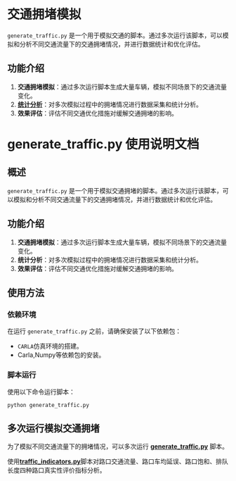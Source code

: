 # 交通拥堵模拟

`generate_traffic.py` 是一个用于模拟交通的脚本。通过多次运行该脚本，可以模拟和分析不同交通流量下的交通拥堵情况，并进行数据统计和优化评估。

## 功能介绍

1. **交通拥堵模拟**：通过多次运行脚本生成大量车辆，模拟不同场景下的交通流量变化。
2. **[统计分析](traffic_indicators.md)**：对多次模拟过程中的拥堵情况进行数据采集和统计分析。
3. **效果评估**：评估不同交通优化措施对缓解交通拥堵的影响。

# generate_traffic.py 使用说明文档

## 概述

`generate_traffic.py` 是一个用于模拟交通拥堵的脚本。通过多次运行该脚本，可以模拟和分析不同交通流量下的交通拥堵情况，并进行数据统计和优化评估。

## 功能介绍

1. **交通拥堵模拟**：通过多次运行脚本生成大量车辆，模拟不同场景下的交通流量变化。
2. **统计分析**：对多次模拟过程中的拥堵情况进行数据采集和统计分析。
3. **效果评估**：评估不同交通优化措施对缓解交通拥堵的影响。

## 使用方法

### 依赖环境

在运行 `generate_traffic.py` 之前，请确保安装了以下依赖包：

- `CARLA`仿真环境的搭建。
- Carla,Numpy等依赖包的安装。

### 脚本运行

使用以下命令运行脚本：

```
python generate_traffic.py
```

## 多次运行模拟交通拥堵

为了模拟不同交通流量下的拥堵情况，可以多次运行 [**generate_traffic.py**](https://github.com/OpenHUTB/carla_doc/tree/master/src/examples/generate_traffic.py) 脚本。

使用[**traffic_indicators.py**](https://github.com/OpenHUTB/carla_doc/tree/master/src/course/traffic_indicators.py)脚本对路口交通流量、路口车均延误、路口饱和、排队长度四种路口真实性评价指标分析。